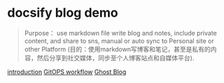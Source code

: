 # docsify blog demo
> Purpose： use markdown file write blog and notes, include private content, and share to sns, manual or auto sync to Personal site or other Platform  (目的：使用markdown写博客和笔记，甚至是私有的内容，然后分享到社交媒体，同步至个人博客站点和自媒体平台).


[introduction](Introduction)
[GitOPS workflow](GitOPSworkflow)
[Ghost Blog]()
